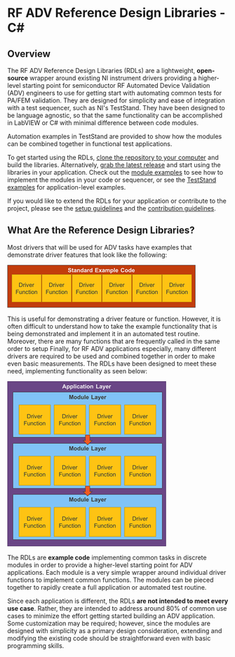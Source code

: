 # RF ADV Reference Design Libraries - C#


## Overview

The RF ADV Reference Design Libraries (RDLs) are a lightweight, **open-source** wrapper around existing NI instrument drivers providing a higher-level starting point for semiconductor RF Automated Device Validation (ADV) engineers to use for getting start with automating common tests for PA/FEM validation. They are designed for simplicity and ease of integration with a test sequencer, such as NI's TestStand. They have been designed to be language agnostic, so that the same functionality can be accomplished in LabVIEW or C# with minimal difference between code modules. 

Automation examples in TestStand are provided to show how the modules can be combined together in functional test applications. 

To get started using the RDLs, [clone the repository to your computer](https://help.github.com/en/desktop/contributing-to-projects/cloning-a-repository-from-github-to-github-desktop) and build the libraries. Alternatively, [grab the latest release](../../releases/latest) and start using the libraries in your application. Check out the [module examples](/Examples/) to see how to implement the modules in your code or sequencer, or see the [TestStand examples](/Automation/) for application-level examples.

If you would like to extend the RDLs for your application or contribute to the project, please see the [setup guidelines](SETUP.md) and the [contribution guidelines](CONTRIBUTING.md).

## What Are the Reference Design Libraries?

Most drivers that will be used for ADV tasks have examples that demonstrate driver features that look like the following:

![Standard Driver Examples](/images/README/standard_example_code.png)

This is useful for demonstrating a driver feature or function. However, it is often difficult to understand how to take the example functionality that is being demonstrated and implement it in an automated test routine. Moreover, there are many functions that are frequently called in the same order to setup Finally, for RF ADV applications especially, many different drivers are required to be used and combined together in order to make even basic measurements. The RDLs have been designed to meet these need, implementing functionality as seen below:

![RDL Code](/images/README/rdl_code.png)

The RDLs are **example code** implementing common tasks in discrete modules in order to provide a higher-level starting point for ADV applications. Each module is a very simple wrapper around individual driver functions to implement common functions. The modules can be pieced together to rapidly create a full application or automated test routine. 

Since each application is different, the RDLs **are not intended to meet every use case**. Rather, they are intended to address around 80% of common use cases to minimize the effort getting started building an ADV application. Some customization may be required; however, since the modules are designed with simplicity as a primary design consideration, extending and modifying the existing code should be straightforward even with basic programming skills.